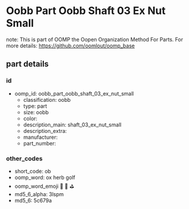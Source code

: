 # Oobb Part Oobb Shaft 03 Ex Nut Small  

note: This is part of OOMP the Oopen Organization Method For Parts. For more details: https://github.com/oomlout/oomp_base

##  part details





### id
* oomp_id: oobb_part_oobb_shaft_03_ex_nut_small
  * classification: oobb
  * type: part
  * size: oobb
  * color: 
  * description_main: shaft_03_ex_nut_small
  * description_extra: 
  * manufacturer: 
  * part_number: 

### other_codes
* short_code: ob
* oomp_word: ox herb golf
* oomp_word_emoji :ox: :herb: :golf:
* md5_6_alpha: 3lspm
* md5_6: 5c679a